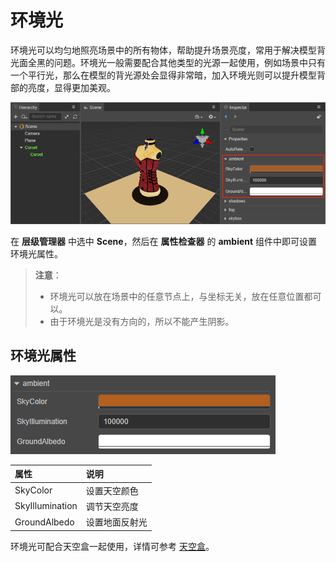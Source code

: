 # 环境光

环境光可以均匀地照亮场景中的所有物体，帮助提升场景亮度，常用于解决模型背光面全黑的问题。环境光一般需要配合其他类型的光源一起使用，例如场景中只有一个平行光，那么在模型的背光源处会显得非常暗，加入环境光则可以提升模型背部的亮度，显得更加美观。

![ambient](ambient/ambient.png)

在 **层级管理器** 中选中 **Scene**，然后在 **属性检查器** 的 **ambient** 组件中即可设置环境光属性。

> **注意**：
>
> - 环境光可以放在场景中的任意节点上，与坐标无关，放在任意位置都可以。
> - 由于环境光是没有方向的，所以不能产生阴影。

## 环境光属性

![ambient 面板](ambient/ambient-prop.png)

| 属性 | 说明 |
| :--- | :--- |
| SkyColor | 设置天空颜色 |
| SkyIllumination | 调节天空亮度 |
| GroundAlbedo | 设置地面反射光 |

环境光可配合天空盒一起使用，详情可参考 [天空盒](/zh/concepts/scene/skybox.md)。
